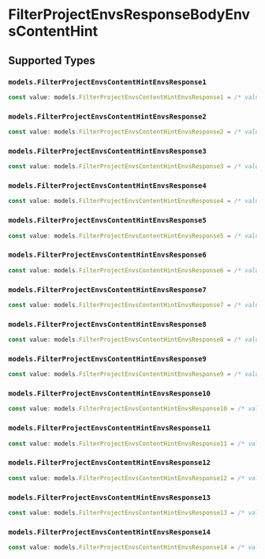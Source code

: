# FilterProjectEnvsResponseBodyEnvsContentHint


## Supported Types

### `models.FilterProjectEnvsContentHintEnvsResponse1`

```typescript
const value: models.FilterProjectEnvsContentHintEnvsResponse1 = /* values here */
```

### `models.FilterProjectEnvsContentHintEnvsResponse2`

```typescript
const value: models.FilterProjectEnvsContentHintEnvsResponse2 = /* values here */
```

### `models.FilterProjectEnvsContentHintEnvsResponse3`

```typescript
const value: models.FilterProjectEnvsContentHintEnvsResponse3 = /* values here */
```

### `models.FilterProjectEnvsContentHintEnvsResponse4`

```typescript
const value: models.FilterProjectEnvsContentHintEnvsResponse4 = /* values here */
```

### `models.FilterProjectEnvsContentHintEnvsResponse5`

```typescript
const value: models.FilterProjectEnvsContentHintEnvsResponse5 = /* values here */
```

### `models.FilterProjectEnvsContentHintEnvsResponse6`

```typescript
const value: models.FilterProjectEnvsContentHintEnvsResponse6 = /* values here */
```

### `models.FilterProjectEnvsContentHintEnvsResponse7`

```typescript
const value: models.FilterProjectEnvsContentHintEnvsResponse7 = /* values here */
```

### `models.FilterProjectEnvsContentHintEnvsResponse8`

```typescript
const value: models.FilterProjectEnvsContentHintEnvsResponse8 = /* values here */
```

### `models.FilterProjectEnvsContentHintEnvsResponse9`

```typescript
const value: models.FilterProjectEnvsContentHintEnvsResponse9 = /* values here */
```

### `models.FilterProjectEnvsContentHintEnvsResponse10`

```typescript
const value: models.FilterProjectEnvsContentHintEnvsResponse10 = /* values here */
```

### `models.FilterProjectEnvsContentHintEnvsResponse11`

```typescript
const value: models.FilterProjectEnvsContentHintEnvsResponse11 = /* values here */
```

### `models.FilterProjectEnvsContentHintEnvsResponse12`

```typescript
const value: models.FilterProjectEnvsContentHintEnvsResponse12 = /* values here */
```

### `models.FilterProjectEnvsContentHintEnvsResponse13`

```typescript
const value: models.FilterProjectEnvsContentHintEnvsResponse13 = /* values here */
```

### `models.FilterProjectEnvsContentHintEnvsResponse14`

```typescript
const value: models.FilterProjectEnvsContentHintEnvsResponse14 = /* values here */
```

